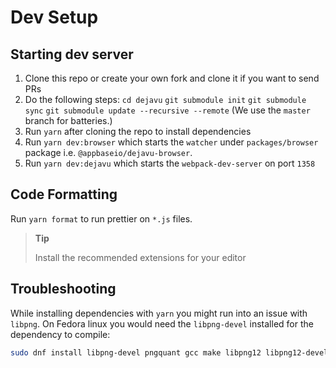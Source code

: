 # Dev Setup

## Starting dev server

1. Clone this repo or create your own fork and clone it if you want to send PRs
2. Do the following steps:
   `cd dejavu`
   `git submodule init`
   `git submodule sync`
   `git submodule update --recursive --remote` (We use the `master` branch for batteries.)
3. Run `yarn` after cloning the repo to install dependencies
4. Run `yarn dev:browser` which starts the `watcher` under `packages/browser` package i.e. `@appbaseio/dejavu-browser`.
5. Run `yarn dev:dejavu` which starts the `webpack-dev-server` on port `1358`

## Code Formatting

Run `yarn format` to run prettier on `*.js` files.

> **Tip**
>
> Install the recommended extensions for your editor

## Troubleshooting

While installing dependencies with `yarn` you might run into an issue with `libpng`. On Fedora linux you would need the `libpng-devel` installed for the dependency to compile:

```sh
sudo dnf install libpng-devel pngquant gcc make libpng12 libpng12-devel
```
